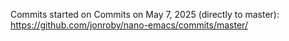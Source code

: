 Commits started on Commits on May 7, 2025 (directly to master): https://github.com/jonroby/nano-emacs/commits/master/


